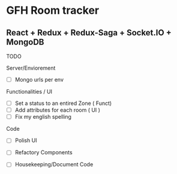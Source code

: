 # GFH Room tracker 
## React + Redux + Redux-Saga + Socket.IO + MongoDB

TODO

Server/Enviorement
- [ ] Mongo urls per env

Functionalities / UI
- [ ] Set a status to an entired Zone ( Funct)
- [ ] Add attributes for each room ( UI )
- [ ] Fix my english spelling

Code
- [ ] Polish UI
- [ ] Refactory Components
- [ ] Housekeeping/Document Code



